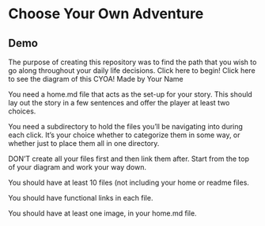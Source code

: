 # Choose Your Own Adventure
## Demo

The purpose of creating this repository was to find the path that you wish to go along throughout your daily life decisions.
Click here to begin!
Click here to see the diagram of this CYOA!
Made by Your Name


You need a home.md file that acts as the set-up for your story. This should lay out the story in a few sentences and offer the player at least two choices.

You need a subdirectory to hold the files you’ll be navigating into during each click.
It’s your choice whether to categorize them in some way, or whether just to place them all in one directory.

DON’T create all your files first and then link them after. Start from the top of your diagram and work your way down.

You should have at least 10 files (not including your home or readme files.

You should have functional links in each file.

You should have at least one image, in your home.md file.